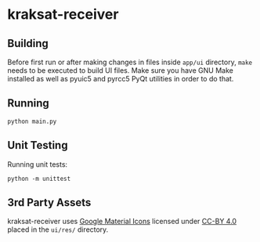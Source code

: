 # kraksat-receiver

## Building

Before first run or after making changes in files inside `app/ui` directory,
`make` needs to be executed to build UI files. Make sure you have GNU Make
installed as well as pyuic5 and pyrcc5 PyQt utilities in order to do that.

## Running

```
python main.py
```

## Unit Testing

Running unit tests:

```
python -m unittest
```

## 3rd Party Assets

kraksat-receiver uses [Google Material Icons](https://design.google.com/icons/)
licensed under [CC-BY 4.0](https://creativecommons.org/licenses/by/4.0/)
placed in the `ui/res/` directory.
